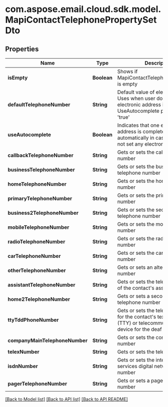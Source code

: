
# com.aspose.email.cloud.sdk.model.MapiContactTelephonePropertySetDto
## Properties
Name | Type | Description | Notes
------------ | ------------- | ------------- | -------------
**isEmpty** | **Boolean** | Shows if MapiContactTelephonePropertySet is empty              | 
**defaultTelephoneNumber** | **String** | Default value of electronic address Uses when user does not set any electronic address if UseAutocomplete property is set &#39;true&#39;              |  [optional]
**useAutocomplete** | **Boolean** | Indicates that one electronic address is completed automatically in case if user does not set any electronic address              | 
**callbackTelephoneNumber** | **String** | Gets or sets the callback telephone number              |  [optional]
**businessTelephoneNumber** | **String** | Gets or sets the business telephone number              |  [optional]
**homeTelephoneNumber** | **String** | Gets or sets the home telephone number              |  [optional]
**primaryTelephoneNumber** | **String** | Gets or sets the primary telephone number              |  [optional]
**business2TelephoneNumber** | **String** | Gets or sets the second business telephone number              |  [optional]
**mobileTelephoneNumber** | **String** | Gets or sets the mobile telephone number              |  [optional]
**radioTelephoneNumber** | **String** | Gets or sets the radio telephone number              |  [optional]
**carTelephoneNumber** | **String** | Gets or sets the car telephone number              |  [optional]
**otherTelephoneNumber** | **String** | Gets or sets an alternate telephone number              |  [optional]
**assistantTelephoneNumber** | **String** | Gets or sets the telephone number of the contact&#39;s assistant              |  [optional]
**home2TelephoneNumber** | **String** | Gets or sets a second home telephone number              |  [optional]
**ttyTddPhoneNumber** | **String** | Gets or sets the telephone number for the contact&#39;s text telephone (TTY) or telecommunication device for the deaf (TDD)              |  [optional]
**companyMainTelephoneNumber** | **String** | Gets or sets the company phone number              |  [optional]
**telexNumber** | **String** | Gets or sets the telex number              |  [optional]
**isdnNumber** | **String** | Gets or sets the integrated services digital network (ISDN) number              |  [optional]
**pagerTelephoneNumber** | **String** | Gets or sets a pager telephone number              |  [optional]




[[Back to Model list]](README.md#documentation-for-models) [[Back to API list]](README.md#documentation-for-api-endpoints) [[Back to API README]](README.md)

